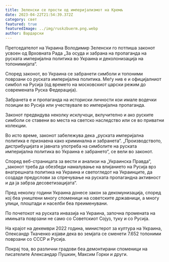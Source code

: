 ```yaml
---
title: Зеленски се прости од империјализмот на Кремљ
date: 2023-04-22T21:54:39.372Z
category: свет
featured: true
featuredImage: ../img/ruskzbuerm.png.webp
author: Вардарски
---
```


Претседателот на Украина Володимир Зеленски го потпиша законот усвоен од Врховната Рада „За осуда и забрана на пропаганда на руската империјална политика во Украина и деколонизација на топонимијата“.

Според законот, во Украина се забранети симболи и топоними поврзани со руската империјална политика. Меѓу нив е и официјалниот симбол на Русија (од времето на московскиот царски режим до современата Руска Федерација).

Забранета е и пропаганда на историски личности кои имале водечки позиции во Русија или учествувале во империјална пропаганда.

Законот предвидува неколку исклучоци, вклучително и ако руските симболи се ставени во места на светско наследство или се во приватни колекции.

Во исто време, законот забележува дека „руската империјална политика е признаена како криминална и забранета“. „Производството, дистрибуцијата и јавната употреба на симболите на руската империјална политика во Украина е забрането“, се вели во законот.

Според веб-страницата за вести и анализи на „Украинска Правда“, „законот треба да обезбеди намалување на влијанието на Русија врз внатрешната политика на Украина и светогледот на Украинците, да создаде предуслови за спречување на руската пропагандна активност и да ја забрза десоветизацијата“.

Пред неколку години Украина донесе закон за декомунизација, според кој беа уништени многу споменици на советските државници, а многу улици, плоштади и населби беа преименувани.

По почетокот на руската инвазија на Украина, започна промената на имињата поврзани не само со Советскиот Сојуз, туку и со Русија.

На крајот на декември 2022 година, министерот за култура на Украина, Олександр Ткаченко изјави дека во земјата се сменети 7.652 топоними поврзани со СССР и Русија.

Покрај тоа, во различни градови беа демонтирани споменици на писателите Александар Пушкин, Максим Горки и други.
